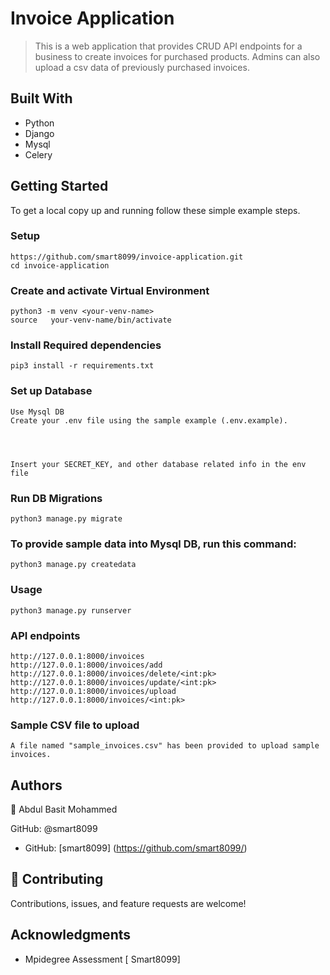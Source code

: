 # Invoice Application 
> This is a web application that provides CRUD API endpoints for a business
> to create invoices for purchased products. Admins can also upload a csv
>data of previously purchased invoices. 



## Built With

- Python
- Django
- Mysql 
- Celery


## Getting Started

To get a local copy up and running follow these simple example steps.


### Setup

    https://github.com/smart8099/invoice-application.git
    cd invoice-application

### Create and activate Virtual Environment 
    python3 -m venv <your-venv-name>  
    source   your-venv-name/bin/activate

### Install Required dependencies
    pip3 install -r requirements.txt

### Set up Database
    Use Mysql DB
    Create your .env file using the sample example (.env.example).
    

    
    
    Insert your SECRET_KEY, and other database related info in the env file    

### Run DB Migrations
    python3 manage.py migrate    
    
### To provide sample data into Mysql DB, run this command:
    python3 manage.py createdata
    
    

### Usage
    python3 manage.py runserver
    
### API endpoints
    http://127.0.0.1:8000/invoices
    http://127.0.0.1:8000/invoices/add
    http://127.0.0.1:8000/invoices/delete/<int:pk>
    http://127.0.0.1:8000/invoices/update/<int:pk>
    http://127.0.0.1:8000/invoices/upload
    http://127.0.0.1:8000/invoices/<int:pk>   
    
### Sample CSV file to upload
    A file named "sample_invoices.csv" has been provided to upload sample invoices. 



## Authors

👤 Abdul Basit Mohammed 

GitHub: @smart8099

- GitHub: [smart8099] (https://github.com/smart8099/)




## 🤝 Contributing
Contributions, issues, and feature requests are welcome!



## Acknowledgments

- Mpidegree Assessment [ Smart8099]
